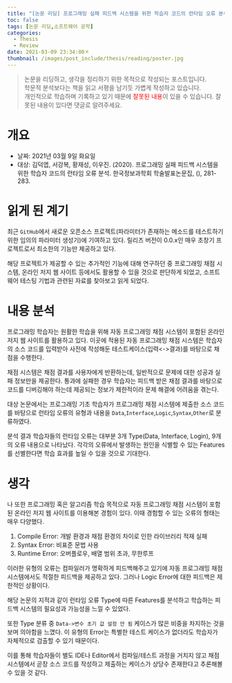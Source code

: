 ```yaml
---
title: "[논문 리딩] 프로그래밍 실패 피드백 시스템을 위한 학습자 코드의 런타임 오류 분석"
toc: false
tags: [논문 리딩,소프트웨어 공학]
categories:
  - Thesis
  - Review
date: 2021-03-09 23:34:00ㅈ
thumbnail: /images/post_include/thesis/reading/poster.jpg
---
```

> 논문을 리딩하고, 생각을 정리하기 위한 목적으로 작성되는 포스트입니다.  
> 학문적 분석보다는 책을 읽고 서평을 남기듯 가볍게 작성하고 있습니다.  
> 개인적으로 학습하며 기록하고 있기 때문에 <font color='red'>잘못된 내용</font>이 있을 수 있습니다. 잘못된 내용이 있다면 댓글로 알려주세요.

# 개요
* 날짜: 2021년 03월 9일 화요일
* 대상: 김덕엽, 서강복, 황재성, 이우진. (2020). 프로그래밍 실패 피드백 시스템을 위한 학습자 코드의 런타임 오류 분석. 한국정보과학회 학술발표논문집, (), 281-283.

# 읽게 된 계기
최근 `GitHub`에서 새로운 오픈소스 프로젝트(파라미터가 존재하는 메소드를 테스트하기 위한 임의의 파라미터 생성기)에 기여하고 있다. 릴리즈 버전이 0.0.x인 매우 초창기 프로젝트로서 최소한의 기능만 제공하고 있다.

해당 프로젝트가 제공할 수 있는 추가적인 기능에 대해 연구하던 중 프로그래밍 채점 시스템, 온라인 저지 웹 사이트 등에서도 활용할 수 있을 것으로 판단하게 되었고, 소프트웨어 테스팅 기법과 관련된 자료를 찾아보고 읽게 되었다.

# 내용 분석
프로그래밍 학습자는 원활한 학습을 위해 자동 프로그래밍 채점 시스템이 포함된 온라인 저지 웹 사이트를 활용하고 있다. 이곳에 적용된 자동 프로그래밍 채점 시스템은 학습자의 소스 코드를 입력받아 사전에 작성해둔 테스트케이스(입력<->결과)를 바탕으로 채점을 수행한다.

채점 시스템은 채점 결과를 사용자에게 반환하는데, 일반적으로 문제에 대한 성공과 실패 정보만을 제공한다. 통과에 실패한 경우 학습자는 피드백 받은 채점 결과를 바탕으로 코드를 디버깅해야 하는데 제공되는 정보가 제한적이라 문제 해결에 어려움을 겪는다.

대상 논문에서는 프로그래밍 기초 학습자가 프로그래밍 채점 시스템에 제출한 소스 코드를 바탕으로 런타임 오류의 유형과 내용을 `Data`,`Interface`,`Logic`,`Syntax`,`Other`로 분류하였다.

분석 결과 학습자들의 런타임 오류는 대부분 3개 Type(Data, Interface, Login), 9개의 오류 내용으로 나타났다. 각각의 오류에서 발생하는 원인을 식별할 수 있는 Features를 선별한다면 학습 효과를 높일 수 있을 것으로 기대한다.

# 생각
나 또한 프로그래밍 혹은 알고리즘 학습 목적으로 자동 프로그래밍 채점 시스템이 포함된 온라인 저지 웹 사이트를 이용해본 경험이 있다. 이때 경험할 수 있는 오류의 형태는 매우 다양했다.

1. Compile Error: 개발 환경과 채점 환경의 차이로 인한 라이브러리 적재 실패
2. Syntax Error: 비표준 문법 사용
3. Runtime Error: 오버플로우, 배열 범위 초과, 무한루프

이러한 유형의 오류는 컴파일러가 명확하게 피드백해주고 있기에 자동 프로그래밍 채점 시스템에서도 적절한 피드백을 제공하고 있다. 그러나 Logic Error에 대한 피드백은 제한적인 상황이다.

해당 논문의 지적과 같이 런타임 오류 Type에 따른 Features를 분석하고 학습하는 피드백 시스템의 필요성과 가능성을 느낄 수 있었다.

또한 Type 분류 중 `Data->변수 초기 값 설정 안 됨` 케이스가 많은 비중을 차지하는 것을 보며 의아함을 느꼈다. 이 유형의 Error는 특별한 테스트 케이스가 없더라도 학습자가 자체적으로 검출할 수 있기 때문이다.

이를 통해 학습자들이 별도 IDE나 Editor에서 컴파일/테스트 과정을 거치지 않고 채점 시스템에서 곧장 소스 코드를 작성하고 제출하는 케이스가 상당수 존재한다고 추론해볼 수 있을 것 같다.

